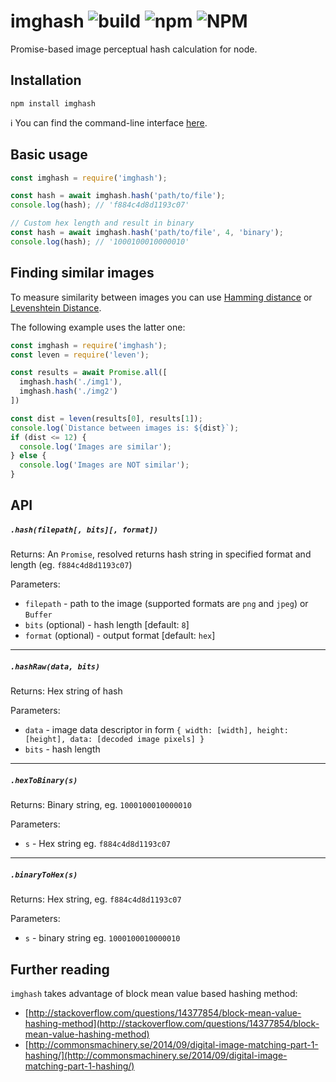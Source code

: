# imghash ![build](https://github.com/pwlmaciejewski/imghash/workflows/Node.js%20CI/badge.svg) ![npm](https://img.shields.io/npm/v/imghash) ![NPM](https://img.shields.io/npm/l/imghash)
Promise-based image perceptual hash calculation for node.

## Installation

```
npm install imghash
```

:information_source: You can find the command-line interface [here](https://github.com/pwlmaciejewski/imghash-cli).

## Basic usage

```javascript
const imghash = require('imghash');

const hash = await imghash.hash('path/to/file');
console.log(hash); // 'f884c4d8d1193c07'

// Custom hex length and result in binary
const hash = await imghash.hash('path/to/file', 4, 'binary');
console.log(hash); // '1000100010000010'
```

## Finding similar images

To measure similarity between images you can use [Hamming distance](https://en.wikipedia.org/wiki/Hamming_distance) or [Levenshtein Distance](https://en.wikipedia.org/wiki/Levenshtein_distance). 

The following example uses the latter one:

```javascript
const imghash = require('imghash');
const leven = require('leven');

const results = await Promise.all([
  imghash.hash('./img1'),
  imghash.hash('./img2')
])

const dist = leven(results[0], results[1]);
console.log(`Distance between images is: ${dist}`);
if (dist <= 12) {
  console.log('Images are similar');
} else {
  console.log('Images are NOT similar');
}
```

## API

##### `.hash(filepath[, bits][, format])`

Returns: An `Promise`, resolved returns hash string in specified format and length (eg. `f884c4d8d1193c07`)

Parameters:

* `filepath` - path to the image (supported formats are `png` and `jpeg`) or `Buffer`
* `bits` (optional) - hash length [default: `8`]
* `format` (optional) - output format [default: `hex`]

---

##### `.hashRaw(data, bits)`

Returns: Hex string of hash

Parameters:

* `data` - image data descriptor in form `{ width: [width], height: [height], data: [decoded image pixels] }`
* `bits` - hash length

---

##### `.hexToBinary(s)`

Returns: Binary string, eg. `1000100010000010`

Parameters:

* `s` - Hex string eg. `f884c4d8d1193c07`

---

##### `.binaryToHex(s)`

Returns: Hex string, eg. `f884c4d8d1193c07`

Parameters:

* `s` - binary string eg. `1000100010000010`

## Further reading

`imghash` takes advantage of block mean value based hashing method:

* [http://stackoverflow.com/questions/14377854/block-mean-value-hashing-method](http://stackoverflow.com/questions/14377854/block-mean-value-hashing-method)
* [http://commonsmachinery.se/2014/09/digital-image-matching-part-1-hashing/](http://commonsmachinery.se/2014/09/digital-image-matching-part-1-hashing/)
